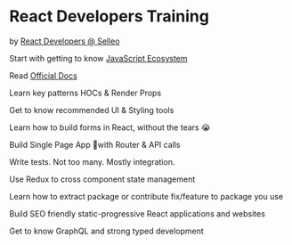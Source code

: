# React Developers Training

by [React Developers @ Selleo](https://selleo.com/react-expert-developers-team)

Start with getting to know [JavaScript Ecosystem](https://tb.gitbooks.io/react-developers-training/content/chapter1.html)

Read [Official Docs](https://reactjs.org/docs/)

Learn key patterns  HOCs & Render Props

Get to know recommended UI & Styling tools

Learn how to build forms in React, without the tears 😭

Build Single Page App 🚀with Router & API calls

Write tests. Not too many. Mostly integration.

Use Redux to cross component state management

Learn how to extract package or contribute fix/feature to package you use

Build SEO friendly static-progressive React applications and websites

Get to know GraphQL and strong typed development

